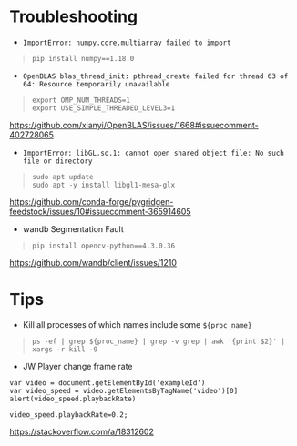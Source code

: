 # Troubleshooting


* `ImportError: numpy.core.multiarray failed to import`
> `pip install numpy==1.18.0`

* `OpenBLAS blas_thread_init: pthread_create failed for thread 63 of 64: Resource temporarily unavailable`
> ```
> export OMP_NUM_THREADS=1
> export USE_SIMPLE_THREADED_LEVEL3=1
> ```

https://github.com/xianyi/OpenBLAS/issues/1668#issuecomment-402728065

* `ImportError: libGL.so.1: cannot open shared object file: No such file or directory`
> ```
> sudo apt update
> sudo apt -y install libgl1-mesa-glx
> ```


https://github.com/conda-forge/pygridgen-feedstock/issues/10#issuecomment-365914605

* wandb Segmentation Fault

> `pip install opencv-python==4.3.0.36`

https://github.com/wandb/client/issues/1210


# Tips

* Kill all processes of which names include some `${proc_name}`
> `ps -ef | grep ${proc_name} | grep -v grep | awk '{print $2}' | xargs -r kill -9`

* JW Player change frame rate

```
var video = document.getElementById('exampleId')
var video_speed = video.getElementsByTagName('video')[0]
alert(video_speed.playbackRate)

video_speed.playbackRate=0.2;
```

https://stackoverflow.com/a/18312602
